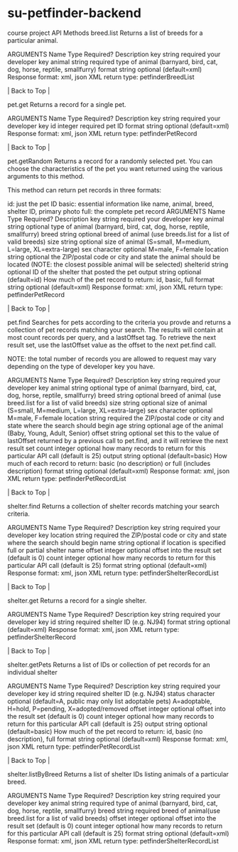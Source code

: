 # su-petfinder-backend
course project
API Methods
breed.list
Returns a list of breeds for a particular animal.

ARGUMENTS
Name	Type	Required?	Description
key	string	required	your developer key
animal	string	required	type of animal (barnyard, bird, cat, dog, horse, reptile, smallfurry)
format	string	optional (default=xml)	Response format: xml, json
XML return type: petfinderBreedList

| Back to Top |

pet.get
Returns a record for a single pet.

ARGUMENTS
Name	Type	Required?	Description
key	string	required	your developer key
id	integer	required	pet ID
format	string	optional (default=xml)	Response format: xml, json
XML return type: petfinderPetRecord

| Back to Top |

pet.getRandom
Returns a record for a randomly selected pet. You can choose the characteristics of the pet you want returned using the various arguments to this method.

This method can return pet records in three formats:

id: just the pet ID
basic: essential information like name, animal, breed, shelter ID, primary photo
full: the complete pet record
ARGUMENTS
Name	Type	Required?	Description
key	string	required	your developer key
animal	string	optional	type of animal (barnyard, bird, cat, dog, horse, reptile, smallfurry)
breed	string	optional	breed of animal (use breeds.list for a list of valid breeds)
size	string	optional	size of animal (S=small, M=medium, L=large, XL=extra-large)
sex	character	optional	M=male, F=female
location	string	optional	the ZIP/postal code or city and state the animal should be located (NOTE: the closest possible animal will be selected)
shelterid	string	optional	ID of the shelter that posted the pet
output	string	optional (default=id)	How much of the pet record to return: id, basic, full
format	string	optional (default=xml)	Response format: xml, json
XML return type: petfinderPetRecord

| Back to Top |

pet.find
Searches for pets according to the criteria you provde and returns a collection of pet records matching your search. The results will contain at most count records per query, and a lastOffset tag. To retrieve the next result set, use the lastOffset value as the offset to the next pet.find call.

NOTE: the total number of records you are allowed to request may vary depending on the type of developer key you have.

ARGUMENTS
Name	Type	Required?	Description
key	string	required	your developer key
animal	string	optional	type of animal (barnyard, bird, cat, dog, horse, reptile, smallfurry)
breed	string	optional	breed of animal (use breed.list for a list of valid breeds)
size	string	optional	size of animal (S=small, M=medium, L=large, XL=extra-large)
sex	character	optional	M=male, F=female
location	string	required	the ZIP/postal code or city and state where the search should begin
age	string	optional	age of the animal (Baby, Young, Adult, Senior)
offset	string	optional	set this to the value of lastOffset returned by a previous call to pet.find, and it will retrieve the next result set
count	integer	optional	how many records to return for this particular API call (default is 25)
output	string	optional (default=basic)	How much of each record to return: basic (no description) or full (includes description)
format	string	optional (default=xml)	Response format: xml, json
XML return type: petfinderPetRecordList

| Back to Top |

shelter.find
Returns a collection of shelter records matching your search criteria.

ARGUMENTS
Name	Type	Required?	Description
key	string	required	your developer key
location	string	required	the ZIP/postal code or city and state where the search should begin
name	string	optional if location is specified	full or partial shelter name
offset	integer	optional	offset into the result set (default is 0)
count	integer	optional	how many records to return for this particular API call (default is 25)
format	string	optional (default=xml)	Response format: xml, json
XML return type: petfinderShelterRecordList

| Back to Top |

shelter.get
Returns a record for a single shelter.

ARGUMENTS
Name	Type	Required?	Description
key	string	required	your developer key
id	string	required	shelter ID (e.g. NJ94)
format	string	optional (default=xml)	Response format: xml, json
XML return type: petfinderShelterRecord

| Back to Top |

shelter.getPets
Returns a list of IDs or collection of pet records for an individual shelter

ARGUMENTS
Name	Type	Required?	Description
key	string	required	your developer key
id	string	required	shelter ID (e.g. NJ94)
status	character	optional (default=A, public may only list adoptable pets)	A=adoptable, H=hold, P=pending, X=adopted/removed
offset	integer	optional	offset into the result set (default is 0)
count	integer	optional	how many records to return for this particular API call (default is 25)
output	string	optional (default=basic)	How much of the pet record to return: id, basic (no description), full
format	string	optional (default=xml)	Response format: xml, json
XML return type: petfinderPetRecordList

| Back to Top |

shelter.listByBreed
Returns a list of shelter IDs listing animals of a particular breed.

ARGUMENTS
Name	Type	Required?	Description
key	string	required	your developer key
animal	string	required	type of animal (barnyard, bird, cat, dog, horse, reptile, smallfurry)
breed	string	required	breed of animal(use breed.list for a list of valid breeds)
offset	integer	optional	offset into the result set (default is 0)
count	integer	optional	how many records to return for this particular API call (default is 25)
format	string	optional (default=xml)	Response format: xml, json
XML return type: petfinderShelterRecordList
